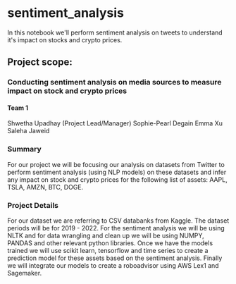 # sentiment_analysis
In this notebook we'll perform sentiment analysis on tweets to understand it's impact  on stocks  and crypto prices.

## Project scope:

### Conducting sentiment analysis on media sources to measure impact on stock and crypto prices
#### Team 1
Shwetha Upadhay (Project Lead/Manager)
Sophie-Pearl Degain 
Emma Xu
Saleha Jaweid

### Summary
For our project we will be focusing our analysis on datasets from Twitter to perform sentiment analysis (using NLP models) on these datasets and infer any impact on stock and crypto prices for the following list of assets: AAPL, TSLA, AMZN, BTC, DOGE. 

### Project Details
For our dataset we are referring to CSV databanks from Kaggle. The dataset periods will be for 2019 - 2022. For the sentiment analysis we will be using NLTK and for data wrangling and clean up we will be using NUMPY, PANDAS and other relevant python libraries. Once we have the models trained we will use scikit learn, tensorflow and time series to create a prediction model for these assets based on the sentiment analysis. Finally we will integrate our models to create a roboadvisor using AWS Lex1 and Sagemaker. 
